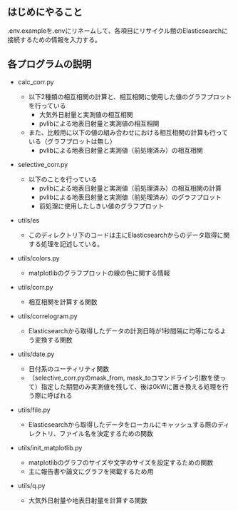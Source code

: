 ## はじめにやること
.env.exampleを.envにリネームして、各項目にリサイクル館のElasticsearchに接続するための情報を入力する。

## 各プログラムの説明
- calc_corr.py
    - 以下2種類の相互相関の計算と、相互相関に使用した値のグラフプロットを行っている
        - 大気外日射量と実測値の相互相関
        - pvlibによる地表日射量と実測値の相互相関
    - また、比較用に以下の値の組み合わせにおける相互相関の計算も行っている（グラフプロットは無し）
        - pvlibによる地表日射量と実測値（前処理済み）の相互相関

- selective_corr.py
    - 以下のことを行っている
        - pvlibによる地表日射量と実測値（前処理済み）の相互相関の計算
        - pvlibによる地表日射量と実測値（前処理済み）のグラフプロット
        - 前処理に使用したしきい値のグラフプロット
- utils/es
    - このディレクトリ下のコードは主にElasticsearchからのデータ取得に関する処理を記述している。

- utils/colors.py
    - matplotlibのグラフプロットの線の色に関する情報
- utils/corr.py
    - 相互相関を計算する関数
- utils/correlogram.py
    - Elasticsearchから取得したデータの計測日時が1秒間隔に均等になるよう変換する関数
- utils/date.py
    - 日付系のユーティリティ関数
    - （selective_corr.pyのmask_from, mask_toコマンドライン引数を使って）指定した期間のみ実測値を残して、後は0kWに置き換える処理を行う際に呼ばれる
- utils/file.py
    - Elasticsearchから取得したデータをローカルにキャッシュする際のディレクトリ、ファイル名を決定するための関数
- utils/init_matplotlib.py
    - matplotlibのグラフのサイズや文字のサイズを設定するための関数
    - 主に報告書や論文にグラフを掲載するため用
- utils/q.py
    - 大気外日射量や地表日射量を計算する関数